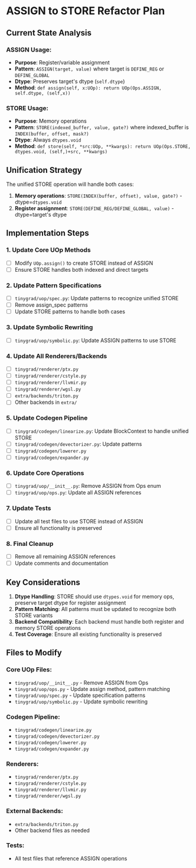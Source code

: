 # ASSIGN to STORE Refactor Plan

## Current State Analysis

### ASSIGN Usage:
- **Purpose**: Register/variable assignment 
- **Pattern**: `ASSIGN(target, value)` where target is `DEFINE_REG` or `DEFINE_GLOBAL`
- **Dtype**: Preserves target's dtype (`self.dtype`)
- **Method**: `def assign(self, x:UOp): return UOp(Ops.ASSIGN, self.dtype, (self,x))`

### STORE Usage:
- **Purpose**: Memory operations
- **Pattern**: `STORE(indexed_buffer, value, gate?)` where indexed_buffer is `INDEX(buffer, offset, mask?)`
- **Dtype**: Always `dtypes.void`
- **Method**: `def store(self, *src:UOp, **kwargs): return UOp(Ops.STORE, dtypes.void, (self,)+src, **kwargs)`

## Unification Strategy

The unified STORE operation will handle both cases:

1. **Memory operations**: `STORE(INDEX(buffer, offset), value, gate?)` - dtype=`dtypes.void`
2. **Register assignment**: `STORE(DEFINE_REG/DEFINE_GLOBAL, value)` - dtype=target's dtype

## Implementation Steps

### 1. Update Core UOp Methods
- [ ] Modify `UOp.assign()` to create STORE instead of ASSIGN
- [ ] Ensure STORE handles both indexed and direct targets

### 2. Update Pattern Specifications  
- [ ] `tinygrad/uop/spec.py`: Update patterns to recognize unified STORE
- [ ] Remove assign_spec patterns
- [ ] Update STORE patterns to handle both cases

### 3. Update Symbolic Rewriting
- [ ] `tinygrad/uop/symbolic.py`: Update ASSIGN patterns to use STORE

### 4. Update All Renderers/Backends
- [ ] `tinygrad/renderer/ptx.py`
- [ ] `tinygrad/renderer/cstyle.py` 
- [ ] `tinygrad/renderer/llvmir.py`
- [ ] `tinygrad/renderer/wgsl.py`
- [ ] `extra/backends/triton.py`
- [ ] Other backends in `extra/`

### 5. Update Codegen Pipeline
- [ ] `tinygrad/codegen/linearize.py`: Update BlockContext to handle unified STORE
- [ ] `tinygrad/codegen/devectorizer.py`: Update patterns
- [ ] `tinygrad/codegen/lowerer.py`
- [ ] `tinygrad/codegen/expander.py`

### 6. Update Core Operations
- [ ] `tinygrad/uop/__init__.py`: Remove ASSIGN from Ops enum
- [ ] `tinygrad/uop/ops.py`: Update all ASSIGN references

### 7. Update Tests
- [ ] Update all test files to use STORE instead of ASSIGN
- [ ] Ensure all functionality is preserved

### 8. Final Cleanup
- [ ] Remove all remaining ASSIGN references
- [ ] Update comments and documentation

## Key Considerations

1. **Dtype Handling**: STORE should use `dtypes.void` for memory ops, preserve target dtype for register assignment
2. **Pattern Matching**: All patterns must be updated to recognize both STORE variants
3. **Backend Compatibility**: Each backend must handle both register and memory STORE operations  
4. **Test Coverage**: Ensure all existing functionality is preserved

## Files to Modify

### Core UOp Files:
- `tinygrad/uop/__init__.py` - Remove ASSIGN from Ops
- `tinygrad/uop/ops.py` - Update assign method, pattern matching
- `tinygrad/uop/spec.py` - Update specification patterns
- `tinygrad/uop/symbolic.py` - Update symbolic rewriting

### Codegen Pipeline:
- `tinygrad/codegen/linearize.py`
- `tinygrad/codegen/devectorizer.py` 
- `tinygrad/codegen/lowerer.py`
- `tinygrad/codegen/expander.py`

### Renderers:
- `tinygrad/renderer/ptx.py`
- `tinygrad/renderer/cstyle.py`
- `tinygrad/renderer/llvmir.py`
- `tinygrad/renderer/wgsl.py`

### External Backends:
- `extra/backends/triton.py`
- Other backend files as needed

### Tests:
- All test files that reference ASSIGN operations